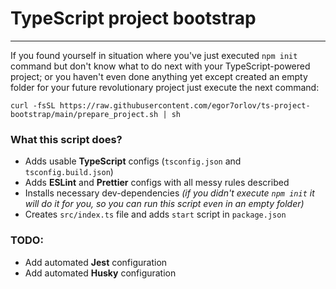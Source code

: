 # TypeScript project bootstrap

---

If you found yourself in situation where you've just executed `npm init` command but don't know what to do next with
your TypeScript-powered project; or you haven't even done anything yet except created an empty folder for your future
revolutionary project just execute the next command:

```shell
curl -fsSL https://raw.githubusercontent.com/egor7orlov/ts-project-bootstrap/main/prepare_project.sh | sh
```

### What this script does?

- Adds usable **TypeScript** configs (`tsconfig.json` and `tsconfig.build.json`)
- Adds **ESLint** and **Prettier** configs with all messy rules described
- Installs necessary dev-dependencies _(if you didn't execute `npm init` it will do it for you, so you can run this
  script even in an empty folder)_
- Creates `src/index.ts` file and adds `start` script in `package.json` 

### TODO:

- Add automated **Jest** configuration
- Add automated **Husky** configuration
